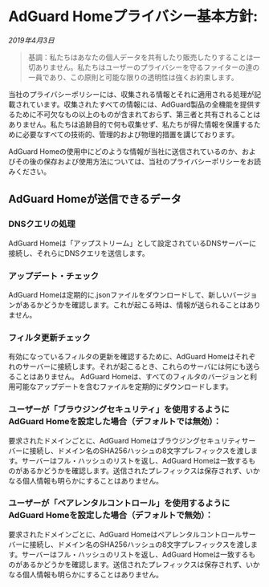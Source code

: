 # AdGuard Homeプライバシー**基本方針:**
*2019年4月3日*
> 基調：私たちはあなたの個人データを共有したり販売したりすることは一切ありません。私たちはユーザーのプライバシーを守るファイターの達の一員であり、この原則と可能な限りの透明性は強くお約束します。

当社のプライバシーポリシーには、収集される情報とそれに適用される処理が記載されています。収集されたすべての情報には、AdGuard製品の全機能を提供するために不可欠なもの以上のものが含まれておらず、第三者と共有されることはありません。私たちは追跡目的で何も収集せず、私たちが得た情報を保護するために必要なすべての技術的、管理的および物理的措置を講じております。

AdGuard Homeの使用中にどのような情報が当社に送信されているのか、およびその後の保存および使用方法については、当社のプライバシーポリシーをお読みください。

## AdGuard Homeが送信できるデータ

### DNSクエリの処理

AdGuard Homeは「アップストリーム」として設定されているDNSサーバーに接続し、それらにDNSクエリを送信します。

### アップデート・チェック

AdGuard Homeは定期的に.jsonファイルをダウンロードして、新しいバージョンがあるかどうかを確認します。これが起こる時は、情報が送られることはありません。

### フィルタ更新チェック

有効になっているフィルタの更新を確認するために、AdGuard Homeはそれぞれのサーバーに接続します。それが起こるとき、これらのサーバには何にも送らることはありません。 AdGuard Homeは、すべてのフィルタのバージョンと利用可能なアップデートを含むファイルを定期的にダウンロードします。

### ユーザーが「ブラウジングセキュリティ」を使用するようにAdGuard Homeを設定した場合（デフォルトでは無効）：

要求されたドメインごとに、AdGuard Homeはブラウジングセキュリティサーバーに接続し、ドメイン名のSHA256ハッシュの8文字プレフィックスを渡します。サーバーはフル・ハッシュのリストを返し、AdGuard Homeは一致するものがあるかどうかを確認します。送信されたプレフィックスは保存されず、いかなる個人情報も明らかにすることはありません。

### ユーザーが「ペアレンタルコントロール」を使用するようにAdGuard Homeを設定した場合（デフォルトで無効）：

要求されたドメインごとに、AdGuard Homeはペアレンタルコントロールサーバーに接続し、ドメイン名のSHA256ハッシュの8文字プレフィックスを渡します。サーバーはフル・ハッシュのリストを返し、AdGuard Homeは一致するものがあるかどうかを確認します。送信されたプレフィックスは保存されず、いかなる個人情報も明らかにすることはありません。